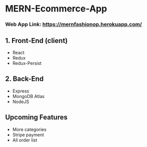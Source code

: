 # MERN-Ecommerce-App

### Web App Link: https://mernfashionop.herokuapp.com/


## 1. Front-End (client)
- React
- Redux
- Redux-Persist

## 2. Back-End
- Express
- MongoDB Atlas
- NodeJS

## Upcoming Features
- More categories
- Stripe payment
- All order list


